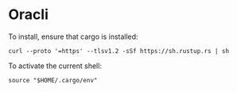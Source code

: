 # Oracli

To install, ensure that cargo is installed:

`curl --proto '=https' --tlsv1.2 -sSf https://sh.rustup.rs | sh`

To activate the current shell:

`source "$HOME/.cargo/env"`
